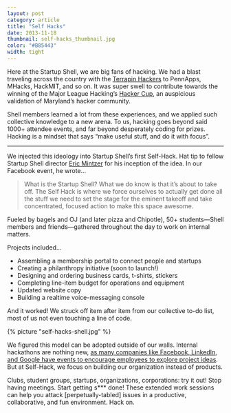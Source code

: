 ```yaml
---
layout: post
category: article
title: "Self Hacks"
date: 2013-11-18
thumbnail: self-hacks_thumbnail.jpg
color: "#B85443"
width: tight
---
```


Here at the Startup Shell, we are big fans of hacking. We had a blast traveling across the country with the [Terrapin Hackers](https://www.terrapinhackers.com/) to PennApps, MHacks, HackMIT, and so on. It was super swell to contribute towards the winning of the Major League Hacking’s [Hacker Cup](https://mlh.io/blog/umd-wins-the-fall-2013-hackathon-season-10-15-2013/), an auspicious validation of Maryland’s hacker community.

Shell members learned a lot from these experiences, and we applied such collective knowledge to a new arena. To us, hacking goes beyond said 1000+ attendee events, and far beyond desperately coding for prizes. Hacking is a mindset that says “make useful stuff, and do it with focus”.

---

We injected this ideology into Startup Shell’s first Self-Hack. Hat tip to fellow Startup Shell director [Eric Mintzer](https://twitter.com/EricMintzer) for his inception of the idea. In our Facebook event, he wrote…

>What is the Startup Shell? What we do know is that it’s about to take off. The Self Hack is where we force ourselves to actually get done all the stuff we need to set the stage for the eminent takeoff and take concentrated, focused action to make this space awesome.

Fueled by bagels and OJ (and later pizza and Chipotle), 50+ students—Shell members and friends—gathered throughout the day to work on internal matters. 

Projects included…

- Assembling a membership portal to connect people and startups
- Creating a philanthropy initiative (soon to launch!)
- Designing and ordering business cards, t-shirts, stickers
- Completing line-item budget for operations and equipment
- Updated website copy
- Building a realtime voice-messaging console

And it worked! We struck off item after item from our collective to-do list, most of us not even touching a line of code.

{% picture "self-hacks-shell.jpg" %}

We figured this model can be adopted outside of our walls. Internal hackathons are nothing new, [as many companies like Facebook, LinkedIn, and Google have events to encourage employees to explore project ideas](https://www.wired.com/2012/06/hackathons-arent-just-for-hacking/). But at Self-Hack, we focus on building our organization instead of products.

Clubs, student groups, startups, organizations, corporations: try it out! Stop having meetings. Start getting s*** done! These extended work sessions can help you attack [perpetually-tabled] issues in a productive, collaborative, and fun environment. Hack on.
